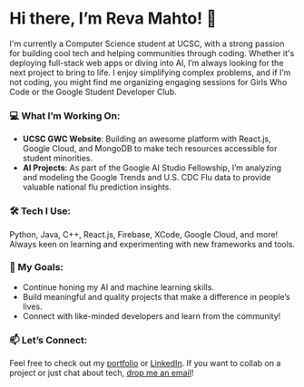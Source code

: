 # Hi there, I’m Reva Mahto! 👋

I'm currently a Computer Science student at UCSC, with a strong passion for building cool tech and helping communities through coding. Whether it's deploying full-stack web apps or diving into AI, I’m always looking for the next project to bring to life. I enjoy simplifying complex problems, and if I’m not coding, you might find me organizing engaging sessions for Girls Who Code or the Google Student Developer Club.

### 💻 What I’m Working On:
- **UCSC GWC Website**: Building an awesome platform with React.js, Google Cloud, and MongoDB to make tech resources accessible for student minorities. 
- **AI Projects**: As part of the Google AI Studio Fellowship, I’m analyzing and modeling the Google Trends and U.S. CDC Flu data to provide valuable national flu prediction insights.

### 🛠 Tech I Use:
Python, Java, C++, React.js, Firebase, XCode, Google Cloud, and more! Always keen on learning and experimenting with new frameworks and tools.

### 🎯 My Goals:
- Continue honing my AI and machine learning skills.
- Build meaningful and quality projects that make a difference in people’s lives.
- Connect with like-minded developers and learn from the community!

### 📫 Let’s Connect:
Feel free to check out my [portfolio](https://reva-mahto.netlify.app/) or [LinkedIn](https://www.linkedin.com/in/reva-mahto). If you want to collab on a project or just chat about tech, [drop me an email](mailto:reva.mahto@gmail.com)!
